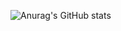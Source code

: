 ![Anurag's GitHub stats](https://github-readme-stats.vercel.app/api?username=TsaiRongFu&show_icons=true&theme=radical)
